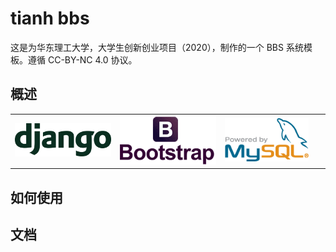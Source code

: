 # tianh bbs

这是为华东理工大学，大学生创新创业项目（2020），制作的一个 BBS 系统模板。遵循 CC-BY-NC 4.0 协议。

## 概述

<table width=0>
<tr>
<a href="https://www.djangoproject.com/">
<td width=33.33%>
<img src="bbs_docs/img/django-logo-positive.png" alt="img" style="zoom: 17%;" />
</td>
</a>
<a href="https://www.getbootstrap.com/">
<td width=33.33%>
<img src="bbs_docs/img/bootstrap.png" alt="img" style="zoom:40%;" />
</td>
</a>
<a href="https://www.mysql.com/">
<td>
<img src="bbs_docs\img\powered-by-mysql.png" alt="img" style="zoom:80%;" />
</td>
</a>
</tr>
</table>

## 如何使用



## 文档

